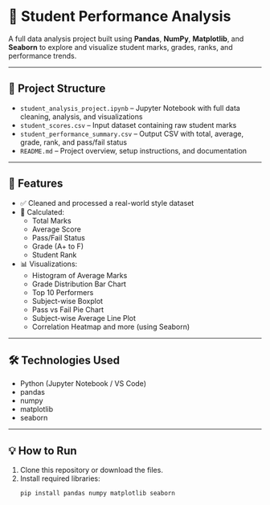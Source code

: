 # 🎯 Student Performance Analysis
A full data analysis project built using **Pandas**, **NumPy**, **Matplotlib**, and **Seaborn** to explore and visualize student marks, grades, ranks, and performance trends.

---

## 📁 Project Structure
- `student_analysis_project.ipynb` – Jupyter Notebook with full data cleaning, analysis, and visualizations  
- `student_scores.csv` – Input dataset containing raw student marks  
- `student_performance_summary.csv` – Output CSV with total, average, grade, rank, and pass/fail status  
- `README.md` – Project overview, setup instructions, and documentation


---

## 🚀 Features

- ✅ Cleaned and processed a real-world style dataset
- 📐 Calculated:
  - Total Marks
  - Average Score
  - Pass/Fail Status
  - Grade (A+ to F)
  - Student Rank
- 📊 Visualizations:
  - Histogram of Average Marks
  - Grade Distribution Bar Chart
  - Top 10 Performers
  - Subject-wise Boxplot
  - Pass vs Fail Pie Chart
  - Subject-wise Average Line Plot
  - Correlation Heatmap and more (using Seaborn)

---

## 🛠️ Technologies Used

- Python (Jupyter Notebook / VS Code)
- pandas
- numpy
- matplotlib
- seaborn

---

## 💡 How to Run

1. Clone this repository or download the files.
2. Install required libraries:
   ```bash
   pip install pandas numpy matplotlib seaborn

